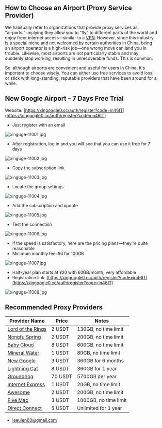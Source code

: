 ## How to Choose an Airport (Proxy Service Provider)

We habitually refer to organizations that provide proxy services as “airports,” implying they allow you to “fly” to different parts of the world and enjoy freer internet access—similar to a [VPN](https://getfreevpn.info/zh). However, since this industry is a special niche and not welcomed by certain authorities in China, being an airport operator is a high-risk job—one wrong move can land you in trouble. Likewise, most airports are not particularly stable and may suddenly stop working, resulting in unrecoverable funds. This is common.

So, although airports are convenient and useful for users in China, it's important to choose wisely. You can either use free services to avoid loss, or stick with long-standing, reputable providers that have been around for a while.

## New Google Airport – 7 Days Free Trial

Website: [https://xingoogle0.cc/auth/register?code=in46IT](https://xingoogle0.cc/auth/register?code=in46IT)

* Just register with an email

![xinguge-11001.jpg](https://nekobox.info/img/xinguge-11001.jpg)

* After registration, log in and you will see that you can use it free for 7 days

![xinguge-11002.jpg](https://nekobox.info/img/xinguge-11002.jpg)

* Copy the subscription link

![xinguge-11003.jpg](https://nekobox.info/img/xinguge-11003.jpg)

* Locate the group settings

![xinguge-11004.jpg](https://nekobox.info/img/xinguge-11004.jpg)

* Add the subscription and update

![xinguge-11005.jpg](https://nekobox.info/img/xinguge-11005.jpg)

* Test the connection

![xinguge-11006.jpg](https://nekobox.info/img/xinguge-11006.jpg)

* If the speed is satisfactory, here are the pricing plans—they’re quite reasonable
* Minimum monthly fee: ¥6 for 100GB

![xinguge-11007.jpg](https://nekobox.info/img/xinguge-11007.jpg)

* Half-year plan starts at ¥20 with 60GB/month, very affordable
* Registration link: [https://xingoogle0.cc/auth/register?code=in46IT](https://xingoogle0.cc/auth/register?code=in46IT)

![xinguge-11008.jpg](https://nekobox.info/img/xinguge-11008.jpg)

## Recommended Proxy Providers

| Provider Name                                                              | Price  | Notes                 |
| -------------------------------------------------------------------------- | ------ | --------------------- |
| [Lord of the Rings](https://www.mojie.me/#/register?code=BpCuERz0)         | 2 USDT    | 130GB, no time limit  |
| [Nongfu Spring](https://www.nfsq.us/#/register?code=i1fXTMYk)              | 2 USDT    | 200GB, no time limit  |
| [Baby Cloud](https://web1.bby011.com/#/register?code=8xTTMr2f)             | 8 USDT    | 600GB, no time limit  |
| [Mineral Water](https://5ldpe1hbmgj4ryv9.600mlt.cc/register?code=noYz548c) | 1 USDT    | 80GB, no time limit   |
| [New Google](https://xingoogle0.cc/auth/register?code=in46IT)              | 3 USDT    | 360GB for 6 months    |
| [Lightning Cat](https://webinv02.sc-aff.cc/auth/register?code=ZqlwT1UL)    | 8 USDT    | 360GB for 1 year      |
| [Groundhog](https://tuboshu.io/auth/register?code=6ulsZW)                  | 70 USDT   | 5700GB per year       |
| [Internet Express](https://wjkc66.vip?c=REZUOC)                            | 1 USDT     | 20GB, no time limit   |
| [Awesome](https://6.66jc.top/#/login?code=sT9kLfc6)                        | 2 USDT    | 200GB, no time limit  |
| [Five Mao](https://www.freebb.me/#/register?code=HNjWYnFT)                 | 3 USDT    | 1000GB, no time limit |
| [Direct Connect](https://bnb.lat/buy/3)                                    | 5 USDT | Unlimited for 1 year  |

* [leeulen60@gmail.com](mailto:leeulen60@gmail.com)
